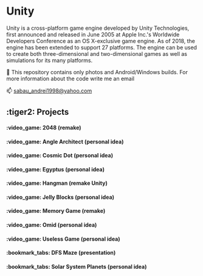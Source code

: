 # Unity

Unity is a cross-platform game engine developed by Unity Technologies, first announced and released in June 2005 at Apple Inc.'s Worldwide Developers Conference as an OS X-exclusive game engine.
As of 2018, the engine has been extended to support 27 platforms. The engine can be used to create both three-dimensional and two-dimensional games as well as simulations for its many platforms. 


:pushpin:  This repository contains only photos and Android/Windows builds. For more information about the code write me an email

:mailbox: sabau_andrei1998@yahoo.com

<h2>:tiger2: Projects</h2>

<h4>:video_game:	2048 (remake)</h4>
<h4>:video_game:	Angle Architect (personal idea)</h4>
<h4>:video_game:	Cosmic Dot (personal idea)</h4>
<h4>:video_game:	Egyptus (personal idea)</h4>
<h4>:video_game:	Hangman (remake Unity)</h4>
<h4>:video_game:	Jelly Blocks (personal idea)</h4>
<h4>:video_game:	Memory Game (remake)</h4>
<h4>:video_game:	Omid (personal idea)</h4>
<h4>:video_game:	Useless Game (personal idea)</h4>
<h4>:bookmark_tabs: DFS Maze (presentation)</h4>
<h4>:bookmark_tabs:	Solar System Planets (personal idea)</h4>




